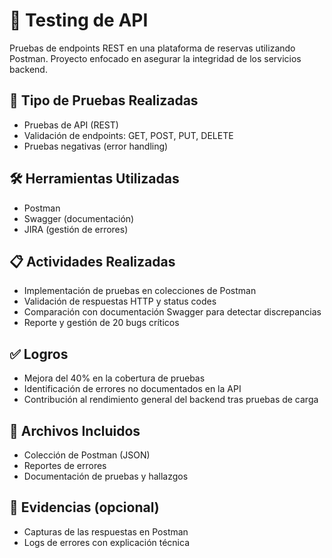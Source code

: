 # 🔌 Testing de API

Pruebas de endpoints REST en una plataforma de reservas utilizando Postman. Proyecto enfocado en asegurar la integridad de los servicios backend.

## 🧪 Tipo de Pruebas Realizadas

- Pruebas de API (REST)
- Validación de endpoints: GET, POST, PUT, DELETE
- Pruebas negativas (error handling)

## 🛠️ Herramientas Utilizadas

- Postman
- Swagger (documentación)
- JIRA (gestión de errores)

## 📋 Actividades Realizadas

- Implementación de pruebas en colecciones de Postman
- Validación de respuestas HTTP y status codes
- Comparación con documentación Swagger para detectar discrepancias
- Reporte y gestión de 20 bugs críticos

## ✅ Logros

- Mejora del 40% en la cobertura de pruebas
- Identificación de errores no documentados en la API
- Contribución al rendimiento general del backend tras pruebas de carga

## 📁 Archivos Incluidos

- Colección de Postman (JSON)
- Reportes de errores
- Documentación de pruebas y hallazgos

## 📸 Evidencias (opcional)

- Capturas de las respuestas en Postman
- Logs de errores con explicación técnica
